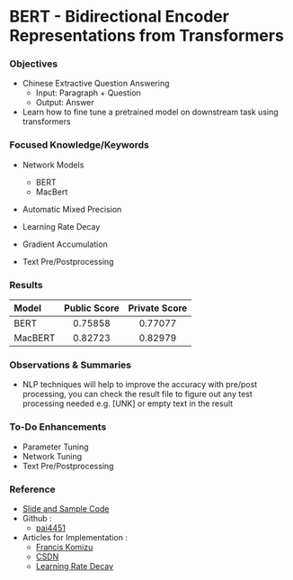 BERT - Bidirectional Encoder Representations from Transformers
===
### **Objectives**
  * Chinese Extractive Question Answering
    - Input: Paragraph + Question
    - Output: Answer
  * Learn how to fine tune a pretrained model on downstream task using transformers

### **Focused Knowledge/Keywords**
  * Network Models
    - BERT
    - MacBert
  
  * Automatic Mixed Precision
  * Learning Rate Decay
  * Gradient Accumulation
  * Text Pre/Postprocessing



### **Results**
| Model        | Public Score | Private Score |
|:-------------| :-----------:| :------------:|
| BERT         | 0.75858      | 0.77077       |
| MacBERT      | 0.82723      | 0.82979       |

    
### **Observations & Summaries**
  * NLP techniques will help to improve the accuracy with pre/post processing, you can check the result file to figure out any test processing needed
    e.g. [UNK] or empty text in the result

### **To-Do Enhancements**
  * Parameter Tuning 
  * Network Tuning 
  * Text Pre/Postprocessing


### **Reference**
  * [Slide and Sample Code](https://speech.ee.ntu.edu.tw/~hylee/ml/2021-spring.html)
  * Github : 
      - [pai4451](https://github.com/pai4451/ML2021)
  * Articles for Implementation : 
    - [Francis Komizu](https://zhuanlan.zhihu.com/p/493772106)
    - [CSDN](https://blog.csdn.net/qq_39610915/article/details/119913009)
    - [Learning Rate Decay](https://huggingface.co/docs/transformers/main_classes/optimizer_schedules#transformers.get_polynomial_decay_schedule_with_warmup.num_training_steps)




